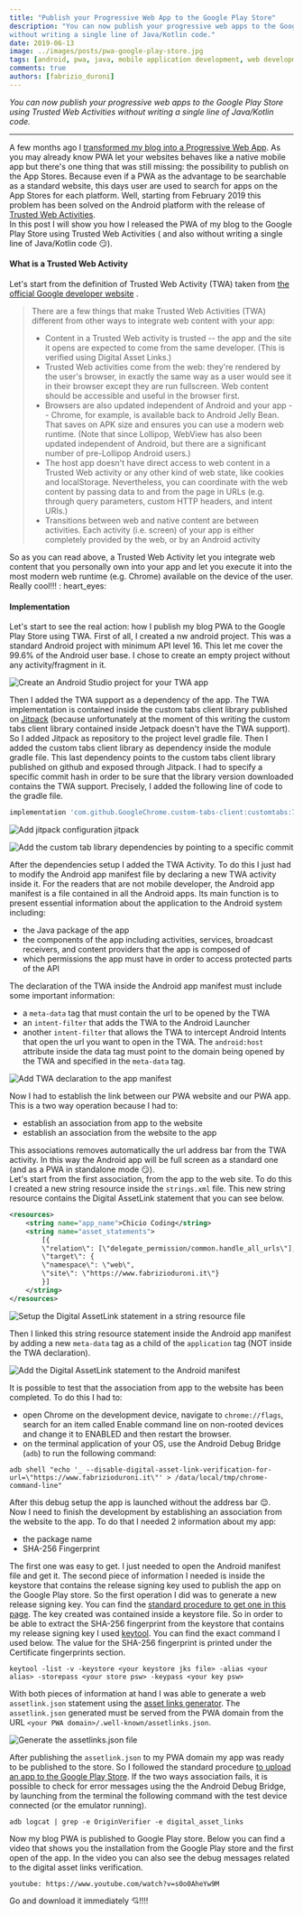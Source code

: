 ```yaml
---
title: "Publish your Progressive Web App to the Google Play Store"
description: "You can now publish your progressive web apps to the Google Play Store using Trusted Web Activities
without writing a single line of Java/Kotlin code."
date: 2019-06-13 
image: ../images/posts/pwa-google-play-store.jpg
tags: [android, pwa, java, mobile application development, web development, javascript]
comments: true 
authors: [fabrizio_duroni]
---
```


*You can now publish your progressive web apps to the Google Play Store using Trusted Web Activities without writing a
single line of Java/Kotlin code.*

---

A few months ago I [transformed my blog into a Progressive Web App](/2019/03/03/github-pages-progressive-web-app/).
As you may already know PWA let your websites behaves like a native mobile app but there's one thing that was still
missing: the possibility to publish on the App Stores. Because even if a PWA as the advantage to be searchable as a
standard website, this days user are used to search for apps on the App Stores for each platform. Well, starting from
February 2019 this problem has been solved on the Android platform with the release
of [Trusted Web Activities](https://developers.google.com/web/updates/2019/02/using-twa "trusted web activities").  
In this post I will show you how I released the PWA of my blog to the Google Play Store using Trusted Web Activities (
and also without writing a single line of Java/Kotlin code :smirk:).

#### What is a Trusted Web Activity

Let's start from the definition of Trusted Web Activity (TWA) taken
from [the official Google developer website](https://developers.google.com/web/updates/2019/02/using-twa "trusted web activities")
.

> There are a few things that make Trusted Web Activities (TWA) different from other ways to integrate web content with your app:
>
> * Content in a Trusted Web activity is trusted -- the app and the site it opens are expected to come from the same developer. (This is verified using Digital Asset Links.)
> * Trusted Web activities come from the web: they're rendered by the user's browser, in exactly the same way as a user would see it in their browser except they are run fullscreen. Web content should be accessible and useful in the browser first.
> * Browsers are also updated independent of Android and your app -- Chrome, for example, is available back to Android Jelly Bean. That saves on APK size and ensures you can use a modern web runtime. (Note that since Lollipop, WebView has also been updated independent of Android, but there are a significant number of pre-Lollipop Android users.)
> * The host app doesn't have direct access to web content in a Trusted Web activity or any other kind of web state, like cookies and localStorage. Nevertheless, you can coordinate with the web content by passing data to and from the page in URLs (e.g. through query parameters, custom HTTP headers, and intent URIs.)
> * Transitions between web and native content are between activities. Each activity (i.e. screen) of your app is either completely provided by the web, or by an Android activity

So as you can read above, a Trusted Web Activity let you integrate web content that you personally own into your app and
let you execute it into the most modern web runtime (e.g. Chrome) available on the device of the user. Really cool!!! :
heart_eyes:

#### Implementation

Let's start to see the real action: how I publish my blog PWA to the Google Play Store using TWA. First of all, I
created a nw android project. This was a standard Android project with minimum API level 16. This let me cover the 99.6%
of the Android user base. I chose to create an empty project without any activity/fragment in it.

![Create an Android Studio project for your TWA app](../images/posts/pwa-app-01-create-project.jpg)

Then I added the TWA support as a dependency of the app. The TWA implementation is contained inside the custom tabs
client library published on [Jitpack](https://jitpack.io/ "Jitpack") (because unfortunately at the moment of this
writing the custom tabs client library contained inside Jetpack doesn't have the TWA support). So I added Jitpack as
repository to the project level gradle file. Then I added the custom tabs client library as dependency inside the module
gradle file. This last dependency points to the custom tabs client library published on github and exposed through
Jitpack. I had to specify a specific commit hash in order to be sure that the library version downloaded contains the
TWA support. Precisely, I added the following line of code to the gradle file.

```gradle
implementation 'com.github.GoogleChrome.custom-tabs-client:customtabs:7a2c1374a3'
```

![Add jitpack configuration jitpack](../images/posts/pwa-app-02-jitpack-configuration.jpg)

![Add the custom tab library dependencies by pointing to a specific commit](../images/posts/pwa-app-03-java8-and-custom-tab-dependecies.jpg)

After the dependencies setup I added the TWA Activity. To do this I just had to modify the Android app manifest file by
declaring a new TWA activity inside it. For the readers that are not mobile developer, the Android app manifest is a
file contained in all the Android apps. Its main function is to present essential information about the application to
the Android system including:

* the Java package of the app
* the components of the app including activities, services, broadcast receivers, and content providers that the app is
  composed of
* which permissions the app must have in order to access protected parts of the API

The declaration of the TWA inside the Android app manifest must include some important information:

* a `meta-data` tag that must contain the url to be opened by the TWA
* an `intent-filter` that adds the TWA to the Android Launcher
* another `intent-filter` that allows the TWA to intercept Android Intents that open the url you want to open in the
  TWA. The `android:host` attribute inside the data tag must point to the domain being opened by the TWA and specified
  in the `meta-data` tag.

![Add TWA declaration to the app manifest](../images/posts/pwa-app-04-twa-activity-declaration.jpg)

Now I had to establish the link between our PWA website and our PWA app. This is a two way operation because I had to:

* establish an association from app to the website
* establish an association from the website to the app

This associations removes automatically the url address bar from the TWA activity. In this way the Android app will be
full screen as a standard one (and as a PWA in standalone mode :smirk:).  
Let's start from the first association, from the app to the web site. To do this I created a new string resource inside
the `strings.xml` file. This new string resource contains the Digital AssetLink statement that you can see below.

```xml
<resources>
    <string name="app_name">Chicio Coding</string>
    <string name="asset_statements">
        [{
        \"relation\": [\"delegate_permission/common.handle_all_urls\"],
        \"target\": {
        \"namespace\": \"web\",
        \"site\": \"https://www.fabrizioduroni.it\"}
        }]
    </string>
</resources>
```

![Setup the Digital AssetLink statement in a string resource file](../images/posts/pwa-app-05-associate-app-to-web-1.jpg)

Then I linked this string resource statement inside the Android app manifest by adding a new `meta-data` tag as a child
of the `application` tag (NOT inside the TWA declaration).

![Add the Digital AssetLink statement to the Android manifest](../images/posts/pwa-app-05-associate-app-to-web-2.jpg)

It is possible to test that the association from app to the website has been completed. To do this I had to:

* open Chrome on the development device, navigate to `chrome://flags`, search for an item called Enable command line on
  non-rooted devices and change it to ENABLED and then restart the browser.
* on the terminal application of your OS, use the Android Debug Bridge (`adb`) to run the following command:

```shell
adb shell "echo '_ --disable-digital-asset-link-verification-for-url=\"https://www.fabrizioduroni.it\"' > /data/local/tmp/chrome-command-line"
```

After this debug setup the app is launched without the address bar :relieved:.  
Now I need to finish the development by establishing an association from the website to the app. To do that I needed 2
information about my app:

* the package name
* SHA-256 Fingerprint

The first one was easy to get. I just needed to open the Android manifest file and get it. The second piece of
information I needed is inside the keystore that contains the release signing key used to publish the app on the Google
Play store. So the first operation I did was to generate a new release signing key. You can find
the [standard procedure to get one in this page](https://developer.android.com/studio/publish/app-signing#generate-key).
The key created was contained inside a keystore file. So in order to be able to extract the SHA-256 fingerprint from the
keystore that contains my release signing key I
used [keytool](https://docs.oracle.com/javase/6/docs/technotes/tools/windows/keytool.html 'keytool'). You can find the
exact command I used below. The value for the SHA-256 fingerprint is printed under the Certificate fingerprints section.

```shell
keytool -list -v -keystore <your keystore jks file> -alias <your alias> -storepass <your store psw> -keypass <your key psw>
```

With both pieces of information at hand I was able to generate a web `assetlink.json` statement using
the [asset links generator](https://developers.google.com/digital-asset-links/tools/generator). The `assetlink.json`
generated must be served from the PWA domain from the URL `<your PWA domain>/.well-known/assetlinks.json`.

![Generate the assetlinks.json file](../images/posts/pwa-app-07-assetlink-generator.jpg)

After publishing the `assetlink.json` to my PWA domain my app was ready to be published to the store. So I followed the
standard
procedure [to upload an app to the Google Play Store](https://developer.android.com/studio/publish/upload-bundle). If
the two ways association fails, it is possible to check for error messages using the the Android Debug Bridge, by
launching from the terminal the following command with the test device connected (or the emulator running).

```shell
adb logcat | grep -e OriginVerifier -e digital_asset_links
```

Now my blog PWA is published to Google Play store. Below you can find a video that shows you the installation from the
Google Play store and the first open of the app. In the video you can also see the debug messages related to the digital
asset links verification.

`youtube: https://www.youtube.com/watch?v=s0o0AheYw9M`

Go and download it immediately :cupid:!!!!
